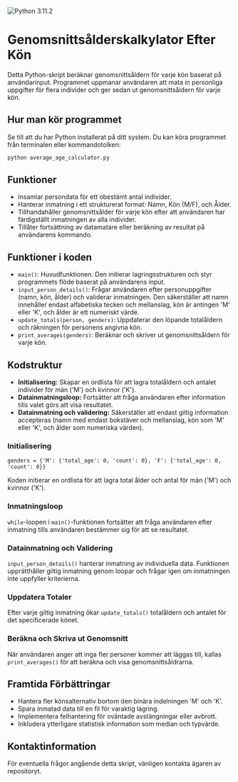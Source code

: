 ![Python 3.11.2](https://img.shields.io/badge/python-3.11.2-blue.svg)

# Genomsnittsålderskalkylator Efter Kön

Detta Python-skript beräknar genomsnittsåldern för varje kön baserat på användarinput. Programmet uppmanar användaren att mata in personliga uppgifter för flera individer och ger sedan ut genomsnittsåldern för varje kön.

## Hur man kör programmet

Se till att du har Python installerat på ditt system. Du kan köra programmet från terminalen eller kommandotolken:

```bash
python average_age_calculator.py
```


## Funktioner

- Insamlar persondata för ett obestämt antal individer.
- Hanterar inmatning i ett strukturerat format: Namn, Kön (M/F), och Ålder.
- Tillhandahåller genomsnittsålder för varje kön efter att användaren har färdigställt inmatningen av alla individer.
- Tillåter fortsättning av datamatare eller beräkning av resultat på användarens kommando.

## Funktioner i koden

- `main()`: Huvudfunktionen. Den initierar lagringsstrukturen och styr programmets flöde baserat på användarens input.
- `input_person_details()`: Frågar användaren efter personuppgifter (namn, kön, ålder) och validerar inmatningen. Den säkerställer att namn innehåller endast alfabetiska tecken och mellanslag, kön är antingen 'M' eller 'K', och ålder är ett numeriskt värde.
- `update_totals(person, genders)`: Uppdaterar den löpande totalåldern och räkningen för personens angivna kön.
- `print_averages(genders)`: Beräknar och skriver ut genomsnittsåldern för varje kön.

## Kodstruktur
- **Initialisering:** Skapar en ordlista för att lagra totalåldern och antalet individer för män ('M') och kvinnor ('K').
- **Datainmatningsloop:** Fortsätter att fråga användaren efter information tills valet görs att visa resultatet.
- **Datainmatning och validering:** Säkerställer att endast giltig information accepteras (namn med endast bokstäver och mellanslag, kön som 'M' eller 'K', och ålder som numeriska värden).

### Initialisering

`genders = {'M': {'total_age': 0, 'count': 0}, 'F': {'total_age': 0, 'count': 0}}`


Koden initierar en ordlista för att lagra total ålder och antal för män ('M') och kvinnor ('K').

### Inmatningsloop

`while`-loopen i `main()`-funktionen fortsätter att fråga användaren efter inmatning tills användaren bestämmer sig för att se resultatet.

### Datainmatning och Validering

`input_person_details()` hanterar inmatning av individuella data. Funktionen upprätthåller giltig inmatning genom loopar och frågar igen om inmatningen inte uppfyller kriterierna.

### Uppdatera Totaler

Efter varje giltig inmatning ökar `update_totals()` totalåldern och antalet för det specificerade könet.

### Beräkna och Skriva ut Genomsnitt

När användaren anger att inga fler personer kommer att läggas till, kallas `print_averages()` för att beräkna och visa genomsnittsåldrarna.

## Framtida Förbättringar

- Hantera fler könsalternativ bortom den binära indelningen 'M' och 'K'.
- Spara inmatad data till en fil för varaktig lagring.
- Implementera felhantering för oväntade avstängningar eller avbrott.
- Inkludera ytterligare statistisk information som median och typvärde.

## Kontaktinformation

För eventuella frågor angående detta skript, vänligen kontakta ägaren av repositoryt.
